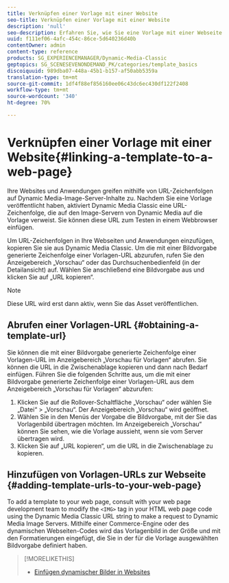 ```yaml
---
title: Verknüpfen einer Vorlage mit einer Website
seo-title: Verknüpfen einer Vorlage mit einer Website
description: 'null'
seo-description: Erfahren Sie, wie Sie eine Vorlage mit einer Webseite verknüpfen.
uuid: f111ef06-4afc-454c-86ce-5d640236d40b
contentOwner: admin
content-type: reference
products: SG_EXPERIENCEMANAGER/Dynamic-Media-Classic
geptopics: SG_SCENESEVENONDEMAND_PK/categories/template_basics
discoiquuid: 989dba07-448a-45b1-b157-af50abb5359a
translation-type: tm+mt
source-git-commit: 1df4f88ef856160ee06c43dc6ec430df122f2408
workflow-type: tm+mt
source-wordcount: '340'
ht-degree: 70%

---
```



# Verknüpfen einer Vorlage mit einer Website{#linking-a-template-to-a-web-page}

Ihre Websites und Anwendungen greifen mithilfe von URL-Zeichenfolgen auf Dynamic Media-Image-Server-Inhalte zu. Nachdem Sie eine Vorlage veröffentlicht haben, aktiviert Dynamic Media Classic eine URL-Zeichenfolge, die auf den Image-Servern von Dynamic Media auf die Vorlage verweist. Sie können diese URL zum Testen in einem Webbrowser einfügen.

Um URL-Zeichenfolgen in Ihre Webseiten und Anwendungen einzufügen, kopieren Sie sie aus Dynamic Media Classic. Um die mit einer Bildvorgabe generierte Zeichenfolge einer Vorlagen-URL abzurufen, rufen Sie den Anzeigebereich „Vorschau“ oder das Durchsuchenbedienfeld (in der Detailansicht) auf. Wählen Sie anschließend eine Bildvorgabe aus und klicken Sie auf „URL kopieren“.

>[!NOTE]
>
>Diese URL wird erst dann aktiv, wenn Sie das Asset veröffentlichen.

## Abrufen einer Vorlagen-URL {#obtaining-a-template-url}

Sie können die mit einer Bildvorgabe generierte Zeichenfolge einer Vorlagen-URL im Anzeigebereich „Vorschau für Vorlagen“ abrufen. Sie können die URL in die Zwischenablage kopieren und dann nach Bedarf einfügen. Führen Sie die folgenden Schritte aus, um die mit einer Bildvorgabe generierte Zeichenfolge einer Vorlagen-URL aus dem Anzeigebereich „Vorschau für Vorlagen“ abzurufen:

1. Klicken Sie auf die Rollover-Schaltfläche „Vorschau“ oder wählen Sie „Datei“ > „Vorschau“. Der Anzeigebereich „Vorschau“ wird geöffnet.
1. Wählen Sie in den Menüs der Vorgabe die Bildvorgabe, mit der Sie das Vorlagenbild übertragen möchten. Im Anzeigebereich „Vorschau“ können Sie sehen, wie die Vorlage aussieht, wenn sie vom Server übertragen wird.
1. Klicken Sie auf „URL kopieren“, um die URL in die Zwischenablage zu kopieren.

## Hinzufügen von Vorlagen-URLs zur Webseite {#adding-template-urls-to-your-web-page}

To add a template to your web page, consult with your web page development team to modify the `<IMG>` tag in your HTML web page code using the Dynamic Media Classic URL string to make a request to Dynamic Media Image Servers. Mithilfe einer Commerce-Engine oder des dynamischen Webseiten-Codes wird das Vorlagenbild in der Größe und mit den Formatierungen eingefügt, die Sie in der für die Vorlage ausgewählten Bildvorgabe definiert haben.

>[!MORELIKETHIS]
>
>* [Einfügen dynamischer Bilder in Websites](linking-urls-web-application.md#adding_dynamic_images_to_your_web_page)

